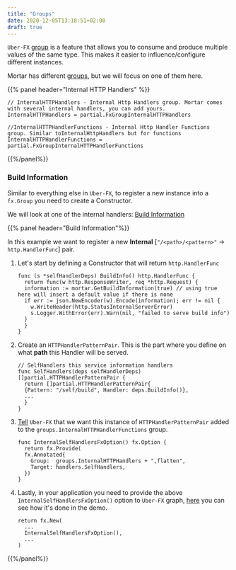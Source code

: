 ```yaml
---
title: "Groups"
date: 2020-12-05T13:18:51+02:00
draft: true
---
```


`Uber-FX` [group](https://pkg.go.dev/go.uber.org/fx#hdr-Value_Groups) is a feature that allows you to consume and produce
multiple values of the same type. This makes it easier to influence/configure different instances.

Mortar has different [groups](https://github.com/go-masonry/mortar/blob/master/providers/groups/alias.go), but we will focus on one of them here.

{{% panel header="Internal HTTP Handlers" %}}

```golang
// InternalHTTPHandlers - Internal Http Handlers group. Mortar comes with several internal handlers, you can add yours.
InternalHTTPHandlers = partial.FxGroupInternalHTTPHandlers

//InternalHTTPHandlerFunctions - Internal Http Handler Functions group. Similar toInternalHttpHandlers but for functions
InternalHTTPHandlerFunctions = partial.FxGroupInternalHTTPHandlerFunctions
```

{{%/panel%}}

### Build Information

Similar to everything else in `Uber-FX`, to register a new instance into a `fx.Group` you need to create a Constructor.

We will look at one of the internal handlers: [Build Information](https://github.com/go-masonry/mortar/blob/master/handlers/self.go#L38)

{{% panel header="Build Information"%}}

In this example we want to register a new **Internal** [`"/<path>/<pattern>"` -> `http.HandlerFunc`] pair.

1. Let's start by defining a Constructor that will return `http.HandlerFunc`

    ```golang
    func (s *selfHandlerDeps) BuildInfo() http.HandlerFunc {
      return func(w http.ResponseWriter, req *http.Request) {
      information := mortar.GetBuildInformation(true) // using true here will insert a default value if there is none
      if err := json.NewEncoder(w).Encode(information); err != nil {
        w.WriteHeader(http.StatusInternalServerError)
        s.Logger.WithError(err).Warn(nil, "failed to serve build info")
      }
      }
    }
    ```

2. Create an `HTTPHandlerPatternPair`.
   This is the part where you define on what **path** this Handler will be served.
    ```golang
    // SelfHandlers this service information handlers
    func SelfHandlers(deps selfHandlerDeps) []partial.HTTPHandlerPatternPair {
      return []partial.HTTPHandlerPatternPair{
      {Pattern: "/self/build", Handler: deps.BuildInfo()},
      ...
      }
    }
    ```
3. [Tell](https://github.com/go-masonry/mortar/blob/master/providers/handlers.go#L45) `Uber-FX` that we want this instance of `HTTPHandlerPatternPair` added to the `groups.InternalHTTPHandlerFunctions` group.
    ```golang
    func InternalSelfHandlersFxOption() fx.Option {
      return fx.Provide(
      fx.Annotated{
        Group:  groups.InternalHTTPHandlers + ",flatten",
        Target: handlers.SelfHandlers,
      })
    }
    ```

4. Lastly, in your application you need to provide the above `InternalSelfHandlersFxOption()` option to `Uber-FX` graph,
   [here](https://github.com/go-masonry/mortar-demo/blob/master/workshop/main.go#L37) you can see how it's done in the demo.
    ```golang
    return fx.New(
      ...
      InternalSelfHandlersFxOption(),
      ...
    )
    ```

{{%/panel%}}
